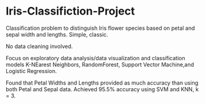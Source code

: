 # Iris-Classifiction-Project
Classification problem to distinguish Iris flower species based on petal and sepal width and lengths. Simple, classic.

No data cleaning involved.

Focus on exploratory data analysis/data visualization and classification models K-NEarest Neighbors, RandomForest, 
Support Vector Machine,and Logistic Regression.

Found that Petal Widths and Lengths provided as much accuracy than using both Petal and Sepal data. Achieved 95.5% accuracy using SVM and KNN, k = 3.
